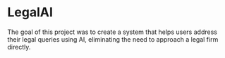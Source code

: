 # LegalAI
The goal of this project was to create a system that helps users address their legal queries using AI, eliminating the need to approach a legal firm directly.
